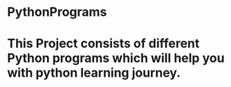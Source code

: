 # PythonPrograms

# This Project consists of different Python programs which will help you with python learning journey.
